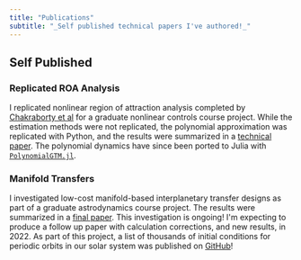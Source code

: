 ```yaml
---
title: "Publications"
subtitle: "_Self published technical papers I've authored!_"
---
```


## Self Published 

### Replicated ROA Analysis

I replicated nonlinear region of attraction analysis completed by 
[Chakraborty et al](https://www.sciencedirect.com/science/article/abs/pii/S0967066110002595)
for a graduate nonlinear controls course project. While the estimation methods were not 
replicated, the polynomial approximation was replicated with Python, and the results were summarized
in a [technical paper](https://github.com/cadojo/Replicated-ROA-Analysis/blob/main/Report/Carpinelli_ROA_Estimation.pdf).
The polynomial dynamics have since been ported to Julia with [`PolynomialGTM.jl`](https://github.com/cadojo/PolynomialGTM.jl).

### Manifold Transfers

I investigated low-cost manifold-based interplanetary transfer designs as part of a graduate astrodynamics
course project. The results were summarized in a 
[final paper](https://github.com/cadojo/CR3BP-Manifold-Research/blob/main/papers/manifold-transfers/tex/Carpinelli_Manifold_Transfers.pdf).
This investigation is ongoing! I'm expecting to produce a follow up paper with calculation 
corrections, and new results, in 2022. As part of this project, a list of thousands of initial conditions for periodic 
orbits in our solar system was published on [GitHub](https://github.com/cadojo/CR3BP-Manifold-Research/tree/main/data/processed/halos)!
